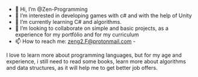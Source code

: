 - 👋 Hi, I’m @Zen-Programming
- 👀 I’m interested in developing games with c# and with the help of Unity 
- 🌱 I’m currently learning C# and algorithms.
- 💞️ I’m looking to collaborate on simple and basic projects, as a experience for my portfólio and for my curriculum
- 📫 How to reach me: zeng2.F@protonmail.com - 

<!---
Zen-Programming/Zen-Programming is a ✨ special ✨ repository because its `README.md` (this file) appears on your GitHub profile.
You can click the Preview link to take a look at your changes.
--->

I love to learn more about programming languages, but for my age and experience, i still need to read some books, learn more about
algorithms and data structures, as it will help me to get better job offers.
